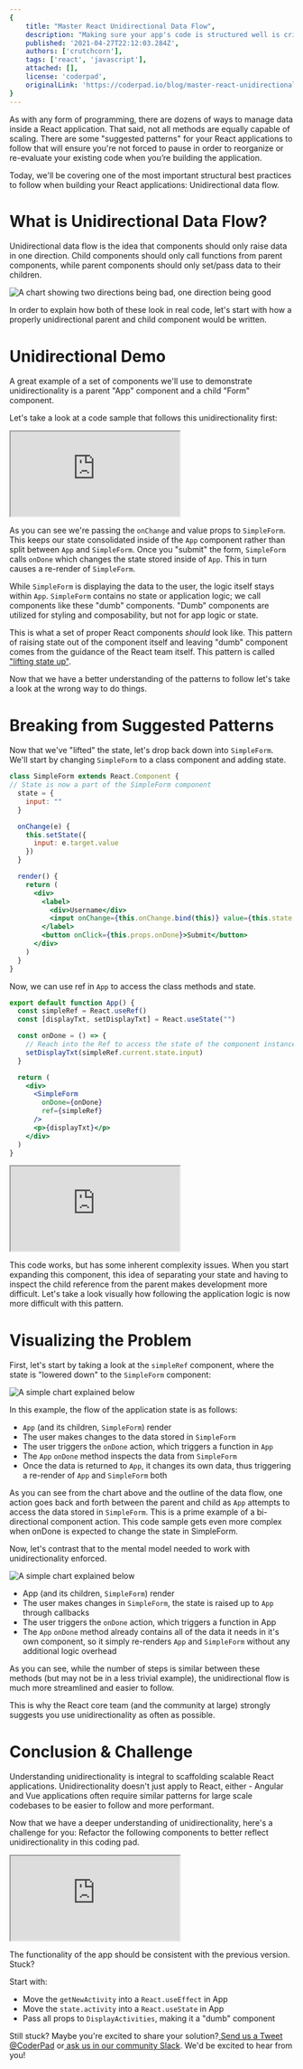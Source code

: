 ```yaml
---
{
    title: "Master React Unidirectional Data Flow",
    description: "Making sure your app's code is structured well is critical. Mastering React Unidirectionality is a huge part of that. Learn how to here.",
    published: '2021-04-27T22:12:03.284Z',
    authors: ['crutchcorn'],
    tags: ['react', 'javascript'],
    attached: [],
    license: 'coderpad',
    originalLink: 'https://coderpad.io/blog/master-react-unidirectional-data-flow/'
}
---
```


As with any form of programming, there are dozens of ways to manage data inside a React application. That said, not all methods are equally capable of scaling. There are some "suggested patterns" for your React applications to follow that will ensure you're not forced to pause in order to reorganize or re-evaluate your existing code when you’re building the application.

Today, we'll be covering one of the most important structural best practices to follow when building your React applications: Unidirectional data flow.

# What is Unidirectional Data Flow?

Unidirectional data flow is the idea that components should only raise data in one direction. Child components should only call functions from parent components, while parent components should only set/pass data to their children.

![A chart showing two directions being bad, one direction being good](./good_bad_direction.svg)

In order to explain how both of these look in real code, let's start with how a properly unidirectional parent and child component would be written.

# Unidirectional Demo

A great example of a set of components we'll use to demonstrate unidirectionality is a parent "App" component and a child "Form" component.

Let's take a look at a code sample that follows this unidirectionality first:

<iframe src="https://app.coderpad.io/sandbox?question_id=176771" loading="lazy"></iframe>

As you can see we're passing the `onChange` and value props to `SimpleForm`. This keeps our state consolidated inside of the `App` component rather than split between `App` and `SimpleForm`. Once you "submit" the form, `SimpleForm` calls `onDone` which changes the state stored inside of `App`. This in turn causes a re-render of `SimpleForm`.

While `SimpleForm` is displaying the data to the user, the logic itself stays within `App`. `SimpleForm` contains no state or application logic; we call components like these "dumb" components. "Dumb" components are utilized for styling and composability, but not for app logic or state.

This is what a set of proper React components *should* look like. This pattern of raising state out of the component itself and leaving "dumb" component comes from the guidance of the React team itself. This pattern is called[ "lifting state up"](https://reactjs.org/docs/lifting-state-up.html).

Now that we have a better understanding of the patterns to follow let's take a look at the wrong way to do things.

# Breaking from Suggested Patterns

Now that we've "lifted" the state, let's drop back down into `SimpleForm`. We'll start by changing `SimpleForm` to a class component and adding state.

```jsx
class SimpleForm extends React.Component {
// State is now a part of the SimpleForm component
  state = {
    input: ""
  }

  onChange(e) {
    this.setState({
      input: e.target.value
    })
  }

  render() {
    return (
      <div>
        <label>
          <div>Username</div>
          <input onChange={this.onChange.bind(this)} value={this.state.input}/>
        </label>
        <button onClick={this.props.onDone}>Submit</button>
      </div>
    )
  }
}
```

Now, we can use ref in `App` to access the class methods and state.

```jsx
export default function App() {
  const simpleRef = React.useRef()
  const [displayTxt, setDisplayTxt] = React.useState("")

  const onDone = () => {
    // Reach into the Ref to access the state of the component instance
    setDisplayTxt(simpleRef.current.state.input)
  }

  return (
    <div>
      <SimpleForm
        onDone={onDone}
        ref={simpleRef}
      />
      <p>{displayTxt}</p>
    </div>
  )
}
```

<iframe src="https://app.coderpad.io/sandbox?question_id=176773" loading="lazy"></iframe>

This code works, but has some inherent complexity issues. When you start expanding this component, this idea of separating your state and having to inspect the child reference from the parent makes development more difficult. Let's take a look visually how following the application logic is now more difficult with this pattern.

# Visualizing the Problem

First, let's start by taking a look at the `simpleRef` component, where the state is "lowered down" to the `SimpleForm` component:

![A simple chart explained below](./one_way_flow.svg)

In this example, the flow of the application state is as follows:

- `App` (and its children, `SimpleForm`) render
- The user makes changes to the data stored in `SimpleForm`
- The user triggers the `onDone` action, which triggers a function in `App`
- The `App` `onDone` method inspects the data from `SimpleForm`
- Once the data is returned to `App`, it changes its own data, thus triggering a re-render of `App` and `SimpleForm` both

As you can see from the chart above and the outline of the data flow, one action goes back and forth between the parent and child as `App` attempts to access the data stored in `SimpleForm`. This is a prime example of a bi-directional component action. This code sample gets even more complex when onDone is expected to change the state in SimpleForm.

Now, let's contrast that to the mental model needed to work with unidirectionality enforced.

![A simple chart explained below](./two_way_flow.svg)

- App (and its children, `SimpleForm`) render
- The user makes changes in `SimpleForm`, the state is raised up to `App` through callbacks
- The user triggers the `onDone` action, which triggers a function in App
- The `App` `onDone` method already contains all of the data it needs in it's own component, so it simply re-renders `App` and `SimpleForm` without any additional logic overhead

As you can see, while the number of steps is similar between these methods (but may not be in a less trivial example), the unidirectional flow is much more streamlined and easier to follow.

This is why the React core team (and the community at large) strongly suggests you use unidirectionality as often as possible.

# Conclusion & Challenge

Understanding unidirectionality is integral to scaffolding scalable React applications. Unidirectionality doesn't just apply to React, either - Angular and Vue applications often require similar patterns for large scale codebases to be easier to follow and more performant.

Now that we have a deeper understanding of unidirectionality, here's a challenge for you: Refactor the following components to better reflect unidirectionality in this coding pad.

<iframe src="https://app.coderpad.io/sandbox?question_id=176774" loading="lazy"></iframe>

The functionality of the app should be consistent with the previous version. Stuck?

Start with:

- Move the `getNewActivity` into a `React.useEffect` in App
- Move the `state.activity` into a `React.useState` in App
- Pass all props to `DisplayActivities`, making it a "dumb" component

Still stuck? Maybe you're excited to share your solution?[ Send us a Tweet @CoderPad](https://twitter.com/CoderPad) or[ ask us in our community Slack](https://bit.ly/coderpad-slack). We'd be excited to hear from you!
